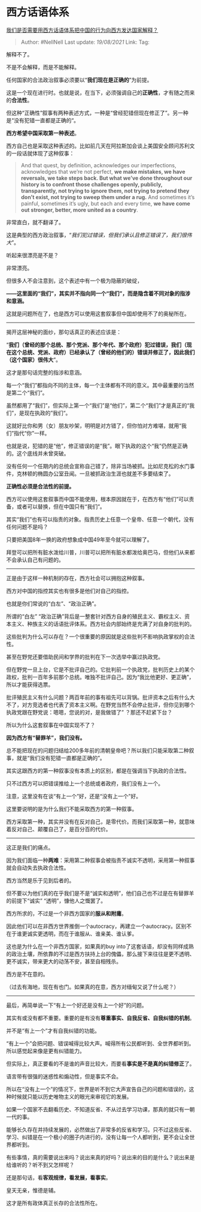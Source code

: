 # 西方话语体系
[我们是否需要用西方话语体系把中国的行为向西方发达国家解释？](https://www.zhihu.com/question/268743534/answer/1810908010)

> Author: #NellNell 
> Last update: *19/08/2021* 
> Link:
> Tag: 

解释不了。

不是不会解释，而是不能解释。

任何国家的合法政治叙事必须要以“**我们现在是正确的**”为前提。

这是一个现在进行时。也就是说，在当下，必须强调自己的**正确性**，才有随之而来的**合法性**。

但这种“正确性”叙事有两种表述方式，一种是“曾经犯错但现在修正了”。另一种是“没有犯错一直都是正确的“。

**西方希望中国采取第一种表述**。

西方自己也是采取这种表述的。比如前几天在阿拉斯加会谈上美国安全顾问苏利文的一段话就体现了这种叙事：

> And that quest, by definition, acknowledges our imperfections, acknowledges that we’re not perfect, **we make mistakes, we have reversals, we take steps back. But what we’ve done throughout our history is to confront those challenges openly, publicly, transparently, not trying to ignore them, not trying to pretend they don’t exist, not trying to sweep them under a rug.** And sometimes it’s painful, sometimes it’s ugly, but each and every time, **we have come out stronger, better, more united as a country**.

非常直白，就不翻译了。

这是典型的西方政治叙事，“_我们犯过错误，但我们承认且修正错误了，我们很伟大_”。

听起来很漂亮是不是？

非常漂亮。

但很多人不会注意到，这个表述中有一个极为隐蔽的破绽，

**——这里面的“我们”，其实并不指向同一个“我们”，而是隐含着不同对象的指涉和意涵。**

这就是问题所在了，也是西方可以使用这套叙事但中国却使用不了的奥秘所在。

---

揭开这层神秘的面纱，那句话真正的表述应该是：

“**我们（曾经的那个总统、那个党派、那个年代、那个政府）犯过错误，我们（现在这个总统、党派、政府）已经承认了（曾经的他们的）错误并修正了，因此我们（这个国家）很伟大**”。

这才是那句话完整的指涉和意涵。

每一个“我们”都指向不同的主体，每一个主体都有不同的意义。其中最重要的当然是第二个“我们”。

虽然都用了“我们”，但实际上第一个“我们”是“他们”，第二个“我们”才是真正的“我们”，是现在执政的”我们“。

这就好比你和男（女）朋友吵架，明明是对方错了，但你怕对方难堪，就用“我们”指代“你”一样。

也就是说，犯错的是“他”，修正错误的是“我”。眼下执政的这个“我”仍然是正确的。这个底线并未曾突破。

没有任何一个任期内的总统会宣称自己错了，除非当场被抓。比如尼克松的水门事件，克林顿的椭圆办公室丑闻。一旦被抓政治生涯也就差不多要结束了。

**正确性必须是合法性的前提。**

西方可以使用这套叙事而中国不能使用，根本原因就在于，在西方有“他们”可以责备，或者可以替换，但在中国只有“我们”。

其实“我们”也有可以指责的对象。指责历史上任意一个皇帝、任意一个朝代，没有任何问题不是吗？

只要把美国8年一换的政府想象成中国49年至今就可以理解了。

拜登可以把所有脏水泼给川普，川普可以把所有脏水都泼给奥巴马，但他们从来都不会承认自己有问题的。

---

正是由于这样一种机制的存在，西方社会可以拥抱这种叙事。

西方对中国的指控其实也有很多是他们对自己的指控。

也就是你们常说的“白左”、“政治正确”。

所谓的“白左” “政治正确”背后是一整套针对西方自身的殖民主义、霸权主义、资本主义、种族主义的话语批评体系。西方社会内部始终是充满了对自身的批判的。

这些批判为什么可以存在？一个很重要的原因就是这些批判不影响执政掌权的合法性。

甚至在野党还要借助民间和学界的批判在下一次选举中赢过执政党。

但在野党一旦上台，它是不批评自己的。它批判前一个执政党，批判历史上的某个政权，批判一百年多前那个总统。唯独不批评自己。因为“我比他更好、更正确”，所以才能获得选票。

批评殖民主义有什么问题？两百年前的事有祖先可以背锅。批评资本之后有什么大不了，对方竞选者也代表了资本主义啊。在野党当然不会停止批评，但你见到哪个执政党跟在野党说：嗯嗯，您说的对，是我做错了” ？那还不赶紧下台？

所以为什么这套叙事在中国实现不了？

**因为西方有“替罪羊”，我们没有。**

总不能把现在的问题归结给200多年前的清朝皇帝吧？所以我们只能采取第二种叙事，就是“我们没有犯错一直都是正确的”。

其实这跟西方的第一种叙事没有本质上的区别，都是在强调当下执政的合法性。

只不过西方可以把错误推给上一个总统或者政府，我们没有上一个。

注意，这里没有在谈“有上一个”好，还是“没有上一个”好。

这里要说明的是为什么我们不能采取西方的第一种叙事。

西方采取第一种，其实并没有在反对自己，是零代价。而我们采取第一种，就意味着反对自己、颠覆自己了，是百分百的代价。

---

这正是我们的痛点。

因为我们面临一种**两难**：采用第二种叙事会被指责不诚实不透明，采用第一种叙事就会自动失去执政合法性。

西方当然是乐于见到后者的。

但不要以为他们真的在乎我们是不是“诚实和透明”，他们自己也不过是在有替罪羊的前提下“诚实” “透明”，慷他人之慨罢了。

西方所求的，不过是一个非西方国家的**服从和附庸**。

因此他们可以在非西方世界推倒一个autocracy，再建立一个autocracy。区别不在于谁更诚实更透明，而在于谁服从、谁亲美、谁认爹。

这也是为什么在一个非西方国家，如果真的buy into了这套话语，却没有同样成熟的政治土壤，所依靠的不过是西方扶持上台的傀儡，那么接下来往往是更不透明、更不诚实，带来更大的动荡不安，甚至自相残杀。

西方是不在意的。

（过去有海地，现在有也门。如果真的在意，西方对缅甸又说了什么呢？）

---

最后，再简单说一下“有上一个好还是没有上一个好”的问题。

其实有或没有都不重要。重要的是有没有**尊重事实、自我反省、自我纠错的机制**。

并不是“有上一个”才有自我纠错的功能。

“有上一个”会把问题、错误喊得比较大声。喊得所有公民都听到、全世界都听到。所以感觉起来像是更有纠错能力。

但实际上，真正要看的不是谁的声音比较大，而要看**事实是不是真的纠错修正**了。

语言带有很强的迷惑性和煽动性，但是事实不会。

所以在“没有上一个”的情况下，世界是听不到它大声宣告自己的问题和错误的，这种时候就只能以历史唯物主义的眼光来审视它的发展。

如果一个国家不去翻看历史、不知道反省、不从过去学习功课，那真的就只有一朝一代的事。

能够长久存在并持续发展的，必然做出了非常多的反省和学习。只不过这些反省、学习、纠错是在一个极小的圈子内进行的，没有让每一个人都听到，更不会让全世界都听到。

有些事情，真的需要说出来吗？说出来真的好吗？说出来的目的是什么？说出来是给谁听的？听不到又怎样呢？

还是那句话，看**客观规律，看发展，看事实**。

皇天无亲，惟德是辅。

这才是所有政体真正长存的合法性所在。